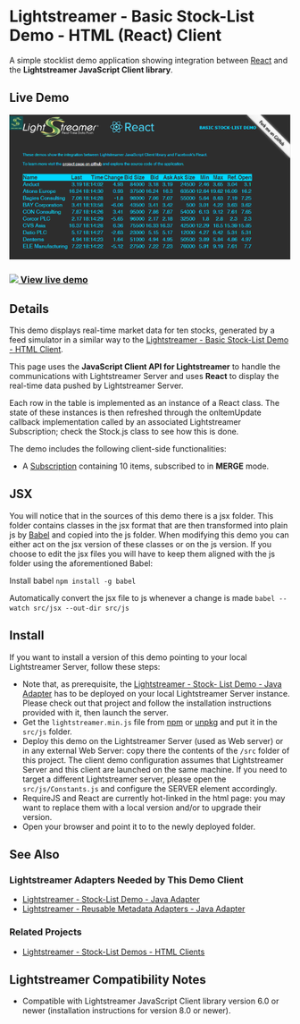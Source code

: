 # Lightstreamer - Basic Stock-List Demo - HTML (React) Client

A simple stocklist demo application showing integration between [React](https://facebook.github.io/react/index.html) and the <b>Lightstreamer JavaScript Client library</b>.

## Live Demo

[![screenshot](screenshot.png)](https://demos.lightstreamer.com/ReactDemo/)<br>
### [![](http://demos.lightstreamer.com/site/img/play.png) View live demo](https://demos.lightstreamer.com/ReactDemo/)<br>

## Details

This demo displays real-time market data for ten stocks, generated by a feed simulator in a similar way to the [Lightstreamer - Basic Stock-List Demo - HTML Client](https://github.com/Lightstreamer/Lightstreamer-example-StockList-client-javascript#basic-stock-list-demo---html-client).<br>

This page uses the <b>JavaScript Client API for Lightstreamer</b> to handle the communications with Lightstreamer Server and uses <b>React</b> to display the real-time data pushed by Lightstreamer Server.

Each row in the table is implemented as an instance of a React class. The state of these instances is then refreshed through the onItemUpdate callback implementation called by
an associated Lightstreamer Subscription; check the Stock.js class to see how this is done.

The demo includes the following client-side functionalities:
* A [Subscription](https://lightstreamer.com/api/ls-web-client/latest/Subscription.html) containing 10 items, subscribed to in **MERGE** mode.

## JSX

You will notice that in the sources of this demo there is a jsx folder. This folder contains classes in the jsx format that are then transformed into plain js by [Babel](https://babeljs.io/) and
copied into the js folder. When modifying this demo you can either act on the jsx version of these classes or on the js version. If you choose to edit the jsx files you will have to keep them
aligned with the js folder using the aforementioned Babel:

Install babel
`npm install -g babel`

Automatically convert the jsx file to js whenever a change is made
`babel --watch src/jsx --out-dir src/js`

## Install

If you want to install a version of this demo pointing to your local Lightstreamer Server, follow these steps:

* Note that, as prerequisite, the [Lightstreamer - Stock- List Demo - Java Adapter](https://github.com/Lightstreamer/Lightstreamer-example-Stocklist-adapter-java) has to be deployed on your local Lightstreamer Server instance. Please check out that project and follow the installation instructions provided with it, then launch the server.
* Get the `lightstreamer.min.js` file from [npm](https://www.npmjs.com/package/lightstreamer-client-web) or [unpkg](https://unpkg.com/lightstreamer-client-web/lightstreamer.min.js) and put it in the `src/js` folder.
* Deploy this demo on the Lightstreamer Server (used as Web server) or in any external Web Server: copy there the contents of the `/src` folder of this project. The client demo configuration assumes that Lightstreamer Server and this client are launched on the same machine. If you need to target a different Lightstreamer server, please open the `src/js/Constants.js` and configure the SERVER element accordingly.
* RequireJS and React are currently hot-linked in the html page: you may want to replace them with a local version and/or to upgrade their version.
* Open your browser and point it to to the newly deployed folder.

## See Also

### Lightstreamer Adapters Needed by This Demo Client

* [Lightstreamer - Stock-List Demo - Java Adapter](https://github.com/Lightstreamer/Lightstreamer-example-Stocklist-adapter-java)
* [Lightstreamer - Reusable Metadata Adapters - Java Adapter](https://github.com/Lightstreamer/Lightstreamer-example-ReusableMetadata-adapter-java)

### Related Projects

* [Lightstreamer - Stock-List Demos - HTML Clients](https://github.com/Lightstreamer/Lightstreamer-example-Stocklist-client-javascript)

## Lightstreamer Compatibility Notes

- Compatible with Lightstreamer JavaScript Client library version 6.0 or newer (installation instructions for version 8.0 or newer).















